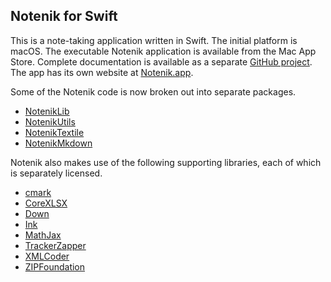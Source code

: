 Notenik for Swift
-----------------

This is a note-taking application written in Swift. The initial platform is macOS. The executable Notenik application is available from the Mac App Store. Complete documentation is available as a separate [GitHub project](https://github.com/hbowie/notenik-KB). The app has its own website at [Notenik.app](https://notenik.app).

Some of the Notenik code is now broken out into separate packages. 

* [NotenikLib](https://github.com/hbowie/NotenikLib)
* [NotenikUtils](https://github.com/hbowie/NotenikUtils)
* [NotenikTextile](https://github.com/hbowie/NotenikTextile)
* [NotenikMkdown](https://github.com/hbowie/NotenikMkdown)

Notenik also makes use of the following supporting libraries, each of which is separately licensed. 

* [cmark](https://github.com/commonmark/cmark)
* [CoreXLSX](https://github.com/MaxDesiatov/CoreXLSX)
* [Down](https://github.com/iwasrobbed/Down)
* [Ink](https://github.com/JohnSundell/Ink)
* [MathJax](https://www.mathjax.org)
* [TrackerZapper](https://github.com/rknightuk/TrackerZapper)
* [XMLCoder](https://github.com/MaxDesiatov/XMLCoder)
* [ZIPFoundation](https://github.com/weichsel/ZIPFoundation)
